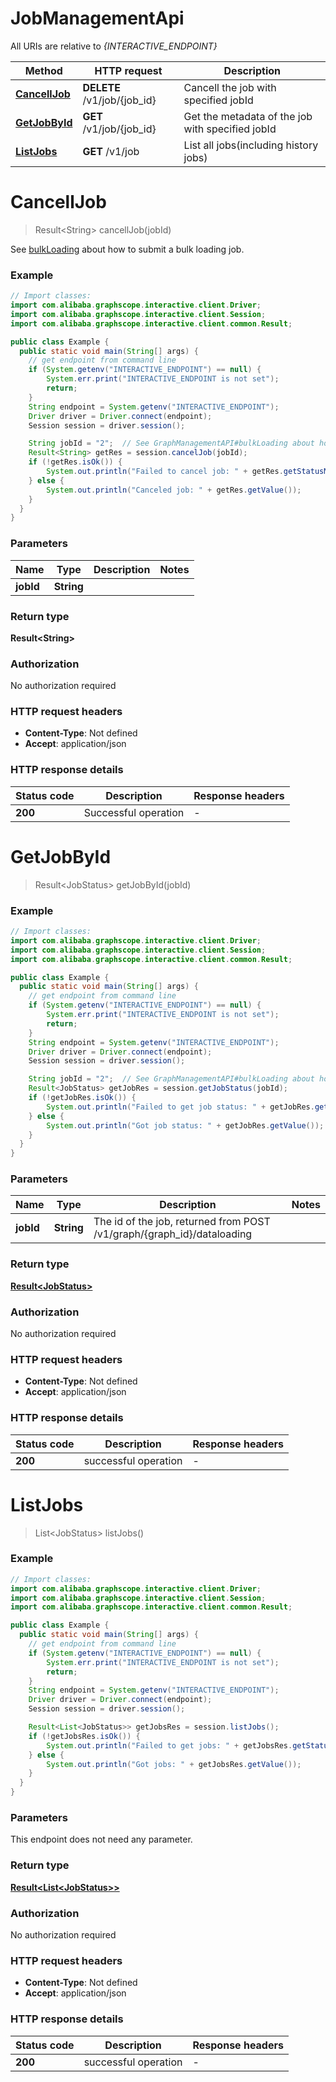 # JobManagementApi

All URIs are relative to *{INTERACTIVE_ENDPOINT}*

| Method | HTTP request | Description |
|------------- | ------------- | -------------|
| [**CancellJob**](JobManagementApi.md#CancellJob) | **DELETE** /v1/job/{job_id} | Cancell the job with specified jobId |
| [**GetJobById**](JobManagementApi.md#GetJobById) | **GET** /v1/job/{job_id} | Get the metadata of the job with specified jobId |
| [**ListJobs**](JobManagementApi.md#ListJobs) | **GET** /v1/job | List all jobs(including history jobs) |


<a id="CancellJob"></a>
# **CancellJob**
> Result&lt;String&gt; cancellJob(jobId)

See [bulkLoading](GraphManagementApi.md#bulkloading) about how to submit a bulk loading job.


### Example
```java
// Import classes:
import com.alibaba.graphscope.interactive.client.Driver;
import com.alibaba.graphscope.interactive.client.Session;
import com.alibaba.graphscope.interactive.client.common.Result;

public class Example {
  public static void main(String[] args) {
    // get endpoint from command line
    if (System.getenv("INTERACTIVE_ENDPOINT") == null) {
        System.err.print("INTERACTIVE_ENDPOINT is not set");
        return;
    }
    String endpoint = System.getenv("INTERACTIVE_ENDPOINT");
    Driver driver = Driver.connect(endpoint);
    Session session = driver.session();

    String jobId = "2";  // See GraphManagementAPI#bulkLoading about how to submit a bulk loading job
    Result<String> getRes = session.cancelJob(jobId);
    if (!getRes.isOk()) {
        System.out.println("Failed to cancel job: " + getRes.getStatusMessage());
    } else {
        System.out.println("Canceled job: " + getRes.getValue());
    }
  }
}
```

### Parameters

| Name | Type | Description  | Notes |
|------------- | ------------- | ------------- | -------------|
| **jobId** | **String**|  | |

### Return type

**Result&lt;String&gt;**

### Authorization

No authorization required

### HTTP request headers

 - **Content-Type**: Not defined
 - **Accept**: application/json

### HTTP response details
| Status code | Description | Response headers |
|-------------|-------------|------------------|
| **200** | Successful operation |  -  |

<a id="GetJobById"></a>
# **GetJobById**
> Result&lt;JobStatus&gt; getJobById(jobId)



### Example
```java
// Import classes:
import com.alibaba.graphscope.interactive.client.Driver;
import com.alibaba.graphscope.interactive.client.Session;
import com.alibaba.graphscope.interactive.client.common.Result;

public class Example {
  public static void main(String[] args) {
    // get endpoint from command line
    if (System.getenv("INTERACTIVE_ENDPOINT") == null) {
        System.err.print("INTERACTIVE_ENDPOINT is not set");
        return;
    }
    String endpoint = System.getenv("INTERACTIVE_ENDPOINT");
    Driver driver = Driver.connect(endpoint);
    Session session = driver.session();

    String jobId = "2";  // See GraphManagementAPI#bulkLoading about how to submit a bulk loading job
    Result<JobStatus> getJobRes = session.getJobStatus(jobId);
    if (!getJobRes.isOk()) {
        System.out.println("Failed to get job status: " + getJobRes.getStatusMessage());
    } else {
        System.out.println("Got job status: " + getJobRes.getValue());
    }
  }
}
```

### Parameters

| Name | Type | Description  | Notes |
|------------- | ------------- | ------------- | -------------|
| **jobId** | **String**| The id of the job, returned from POST /v1/graph/{graph_id}/dataloading | |

### Return type

[**Result&lt;JobStatus&gt;**](JobStatus.md)

### Authorization

No authorization required

### HTTP request headers

 - **Content-Type**: Not defined
 - **Accept**: application/json

### HTTP response details
| Status code | Description | Response headers |
|-------------|-------------|------------------|
| **200** | successful operation |  -  |

<a id="ListJobs"></a>
# **ListJobs**
> List&lt;JobStatus&gt; listJobs()



### Example
```java
// Import classes:
import com.alibaba.graphscope.interactive.client.Driver;
import com.alibaba.graphscope.interactive.client.Session;
import com.alibaba.graphscope.interactive.client.common.Result;

public class Example {
  public static void main(String[] args) {
    // get endpoint from command line
    if (System.getenv("INTERACTIVE_ENDPOINT") == null) {
        System.err.print("INTERACTIVE_ENDPOINT is not set");
        return;
    }
    String endpoint = System.getenv("INTERACTIVE_ENDPOINT");
    Driver driver = Driver.connect(endpoint);
    Session session = driver.session();

    Result<List<JobStatus>> getJobsRes = session.listJobs();
    if (!getJobsRes.isOk()) {
        System.out.println("Failed to get jobs: " + getJobsRes.getStatusMessage());
    } else {
        System.out.println("Got jobs: " + getJobsRes.getValue());
    }
  }
}
```

### Parameters
This endpoint does not need any parameter.

### Return type

[**Result&lt;List&lt;JobStatus&gt;&gt;**](JobStatus.md)

### Authorization

No authorization required

### HTTP request headers

 - **Content-Type**: Not defined
 - **Accept**: application/json

### HTTP response details
| Status code | Description | Response headers |
|-------------|-------------|------------------|
| **200** | successful operation |  -  |

